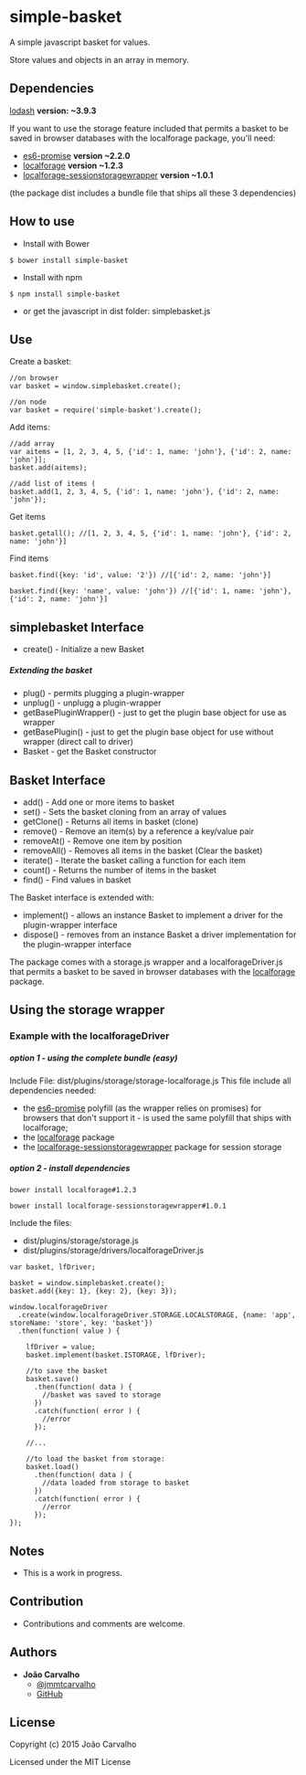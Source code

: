 # simple-basket

A simple javascript basket for values.

Store values and objects in an array in memory.

Dependencies
----------

[lodash](https://github.com/lodash/lodash) **version: ~3.9.3**

If you want to use the storage feature included that permits a basket to be saved in browser databases with the localforage package, you'll need:

* [es6-promise](https://github.com/jakearchibald/es6-promise) **version ~2.2.0**
* [localforage](https://github.com/mozilla/localForage) **version ~1.2.3**
* [localforage-sessionstoragewrapper](https://github.com/thgreasi/localForage-sessionStorageWrapper) **version ~1.0.1**

(the package dist includes a bundle file that ships all these 3 dependencies)


How to use
----------

* Install with Bower

```
$ bower install simple-basket
```

* Install with npm

```
$ npm install simple-basket
```

* or get the javascript in dist folder: simplebasket.js

## Use

Create a basket:

```
//on browser
var basket = window.simplebasket.create();

//on node
var basket = require('simple-basket').create();
```

Add items:

```
//add array
var aitems = [1, 2, 3, 4, 5, {'id': 1, name: 'john'}, {'id': 2, name: 'john'}];
basket.add(aitems);

//add list of items (
basket.add(1, 2, 3, 4, 5, {'id': 1, name: 'john'}, {'id': 2, name: 'john'});
```

Get items

```
basket.getall(); //[1, 2, 3, 4, 5, {'id': 1, name: 'john'}, {'id': 2, name: 'john'}]
```

Find items

```
basket.find({key: 'id', value: '2'}) //[{'id': 2, name: 'john'}]

basket.find({key: 'name', value: 'john'}) //[{'id': 1, name: 'john'}, {'id': 2, name: 'john'}]
```

## simplebasket Interface

* create() - Initialize a new Basket

##### Extending the basket

* plug() - permits plugging a plugin-wrapper
* unplug() - unplugg a plugin-wrapper
* getBasePluginWrapper() - just to get the plugin base object for use as wrapper 
* getBasePlugin() - just to get the plugin base object for use without wrapper (direct call to driver)
* Basket - get the Basket constructor

## Basket Interface

* add() - Add one or more items to basket
* set() - Sets the basket cloning from an array of values
* getClone() - Returns all items in basket (clone)
* remove() - Remove an item(s) by a reference a key/value pair
* removeAt() - Remove one item by position
* removeAll() - Removes all items in the basket (Clear the basket)
* iterate() - Iterate the basket calling a function for each item 
* count() - Returns the number of items in the basket
* find() - Find values in basket

The Basket interface is extended with:

* implement() - allows an instance Basket to implement a driver for the plugin-wrapper interface
* dispose() - removes from an instance Basket a driver implementation for the plugin-wrapper interface

The package comes with a storage.js wrapper and a localforageDriver.js that permits a basket to be saved in browser databases with the [localforage](https://github.com/mozilla/localForage) package.

## Using the storage wrapper

### Example with the localforageDriver

##### option 1 - using the complete bundle (easy)

Include File: dist/plugins/storage/storage-localforage.js
This file include all dependencies needed:

* the [es6-promise](https://github.com/jakearchibald/es6-promise)  polyfill (as the wrapper relies on promises) for browsers that don't support it - is used the same polyfill that ships with localforage;
* the [localforage](https://github.com/mozilla/localForage) package
* the [localforage-sessionstoragewrapper](https://github.com/thgreasi/localForage-sessionStorageWrapper) package for session storage

##### option 2 - install dependencies

```bower install localforage#1.2.3```

```bower install localforage-sessionstoragewrapper#1.0.1```

Include the files: 

* dist/plugins/storage/storage.js
* dist/plugins/storage/drivers/localforageDriver.js

```
var basket, lfDriver;

basket = window.simplebasket.create();
basket.add({key: 1}, {key: 2}, {key: 3});

window.localforageDriver
  .create(window.localforageDriver.STORAGE.LOCALSTORAGE, {name: 'app', storeName: 'store', key: 'basket'})
  .then(function( value ) {
  
    lfDriver = value;
    basket.implement(basket.ISTORAGE, lfDriver);
    
    //to save the basket
    basket.save()
      .then(function( data ) {
        //basket was saved to storage
      })
      .catch(function( error ) {
        //error
      });
    
    //...
    
    //to load the basket from storage:
    basket.load()
      .then(function( data ) {
        //data loaded from storage to basket
      })
      .catch(function( error ) {
        //error
      });
});
```

Notes
---------------

* This is a work in progress.

Contribution
---------------

* Contributions and comments are welcome.

Authors
-------

* **João Carvalho** 
  * [@jmmtcarvalho](https://twitter.com/jmmtcarvalho) 
  * [GitHub](https://github.com/borntorun)

License
-------

Copyright (c) 2015 João Carvalho

Licensed under the MIT License
